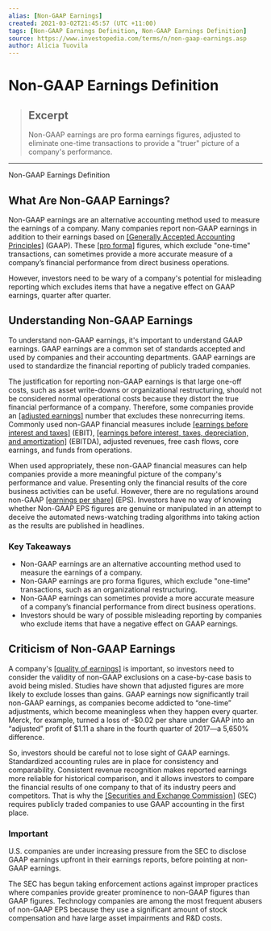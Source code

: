 ```yaml
---
alias: [Non-GAAP Earnings]
created: 2021-03-02T21:45:57 (UTC +11:00)
tags: [Non-GAAP Earnings Definition, Non-GAAP Earnings Definition]
source: https://www.investopedia.com/terms/n/non-gaap-earnings.asp
author: Alicia Tuovila
---
```


# Non-GAAP Earnings Definition

> ## Excerpt
> Non-GAAP earnings are pro forma earnings figures, adjusted to eliminate one-time transactions to provide a "truer" picture of a company's performance.

---

Non-GAAP Earnings Definition
## What Are Non-GAAP Earnings?

Non-GAAP earnings are an alternative accounting method used to measure the earnings of a company. Many companies report non-GAAP earnings in addition to their earnings based on [[Generally Accepted Accounting Principles]](https://www.investopedia.com/terms/g/gaap.asp) (GAAP). These [[pro forma]](https://www.investopedia.com/terms/p/proforma.asp) figures, which exclude "one-time" transactions, can sometimes provide a more accurate measure of a company’s financial performance from direct business operations.

However, investors need to be wary of a company's potential for misleading reporting which excludes items that have a negative effect on GAAP earnings, quarter after quarter.

## Understanding Non-GAAP Earnings

To understand non-GAAP earnings, it's important to understand GAAP earnings. GAAP earnings are a common set of standards accepted and used by companies and their accounting departments. GAAP earnings are used to standardize the financial reporting of publicly traded companies.

The justification for reporting non-GAAP earnings is that large one-off costs, such as asset write-downs or organizational restructuring, should not be considered normal operational costs because they distort the true financial performance of a company. Therefore, some companies provide an [[adjusted earnings]](https://www.investopedia.com/terms/a/adjusted-earnings.asp) number that excludes these nonrecurring items. Commonly used non-GAAP financial measures include [[earnings before interest and taxes]](https://www.investopedia.com/terms/e/ebit.asp) (EBIT), [[earnings before interest, taxes, depreciation, and amortization]](https://www.investopedia.com/terms/e/ebitda.asp) (EBITDA), adjusted revenues, free cash flows, core earnings, and funds from operations.

When used appropriately, these non-GAAP financial measures can help companies provide a more meaningful picture of the company's performance and value. Presenting only the financial results of the core business activities can be useful. However, there are no regulations around non-GAAP [[earnings per share]](https://www.investopedia.com/terms/e/eps.asp) (EPS). Investors have no way of knowing whether Non-GAAP EPS figures are genuine or manipulated in an attempt to deceive the automated news-watching trading algorithms into taking action as the results are published in headlines.

### Key Takeaways

-   Non-GAAP earnings are an alternative accounting method used to measure the earnings of a company.
-   Non-GAAP earnings are pro forma figures, which exclude "one-time" transactions, such as an organizational restructuring.
-   Non-GAAP earnings can sometimes provide a more accurate measure of a company’s financial performance from direct business operations.
-   Investors should be wary of possible misleading reporting by companies who exclude items that have a negative effect on GAAP earnings.

## Criticism of Non-GAAP Earnings

A company's [[quality of earnings]](https://www.investopedia.com/terms/q/qualityofearnings.asp) is important, so investors need to consider the validity of non-GAAP exclusions on a case-by-case basis to avoid being misled. Studies have shown that adjusted figures are more likely to exclude losses than gains. GAAP earnings now significantly trail non-GAAP earnings, as companies become addicted to “one-time” adjustments, which become meaningless when they happen every quarter. Merck, for example, turned a loss of -$0.02 per share under GAAP into an “adjusted” profit of $1.11 a share in the fourth quarter of 2017—a 5,650% difference.

So, investors should be careful not to lose sight of GAAP earnings. Standardized accounting rules are in place for consistency and comparability. Consistent revenue recognition makes reported earnings more reliable for historical comparison, and it allows investors to compare the financial results of one company to that of its industry peers and competitors. That is why the [[Securities and Exchange Commission]](https://www.investopedia.com/terms/s/sec.asp) (SEC) requires publicly traded companies to use GAAP accounting in the first place.

### Important

U.S. companies are under increasing pressure from the SEC to disclose GAAP earnings upfront in their earnings reports, before pointing at non-GAAP earnings.

The SEC has begun taking enforcement actions against improper practices where companies provide greater prominence to non-GAAP figures than GAAP figures. Technology companies are among the most frequent abusers of non-GAAP EPS because they use a significant amount of stock compensation and have large asset impairments and R&D costs.
